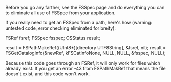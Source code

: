 Before you go any farther, see the FSSpec page and do everything you can to eliminate all use of FSSpec from your application.

If you really need to get an FSSpec from a path, here's how (warning: untested code, error checking eliminated for breity):

    
FSRef fsref;
FSSpec fsspec;
OSStatus result;

result = FSPathMakeRef((UInt8*)[directory UTF8String], &fsref, nil);
result = FSGetCatalogInfo(&newRef, kFSCatInfoNone, NULL, NULL, &fsspec, NULL);


Because this code goes through an FSRef, it will only work for files which already exist. If you get an error -43 from     FSPathMakRef that means the file doesn't exist, and this code won't work.
